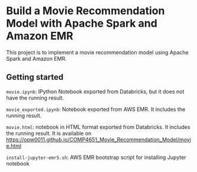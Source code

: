 # Build a Movie Recommendation Model with Apache Spark and Amazon EMR

This project is to implement a movie recommendation model using Apache Spark and Amazon EMR.

## Getting started

`movie.ipynb`: IPython Notebook exported from Databricks, but it does not have the running result.

`movie_exported.ipynb`: Notebook exported from AWS EMR. It includes the running result.

`movie.html`: notebook in HTML format exported from Databricks. It includes the running result. It is available on  https://opw0011.github.io/COMP4651_Movie_Recommendation_Model/movie.html

`install-jupyter-emr5.sh`: AWS EMR bootstrap script for installing Jupyter notebook
